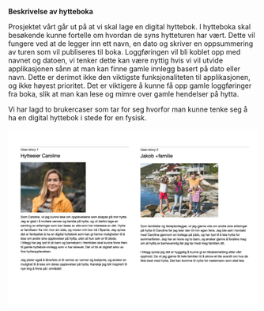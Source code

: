 **Beskrivelse av hytteboka**

Prosjektet vårt går ut på at vi skal lage en digital hyttebok. I hytteboka skal besøkende kunne fortelle om hvordan de syns hytteturen har vært. Dette vil fungere ved at de legger inn ett navn, en dato og skriver en oppsummering av turen som vil publiseres til boka. Loggføringen vil bli koblet opp med navnet og datoen, vi tenker dette kan være nyttig hvis vi vil utvide applikasjonen sånn at man kan finne gamle innlegg basert på dato eller navn. Dette er derimot ikke den viktigste funksjonaliteten til applikasjonen, og ikke høyest prioritet. Det er viktigere å kunne få opp gamle loggføringer fra boka, slik at man kan lese og mimre over gamle hendelser på hytta.

Vi har lagd to brukercaser som tar for seg hvorfor man kunne tenke seg å ha en digital hyttebok i stede for en fysisk.

![Usercases](../resources/gruppe08/hytte/userCases.jpg)
